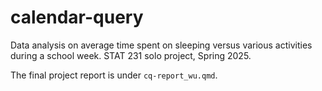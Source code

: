 # calendar-query
Data analysis on average time spent on sleeping versus various activities during a school week. STAT 231 solo project, Spring 2025.

The final project report is under `cq-report_wu.qmd`.